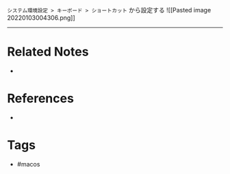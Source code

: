 `システム環境設定 > キーボード > ショートカット` から設定する
![[Pasted image 20220103004306.png]]

---
# Related Notes
- 

# References
- 

# Tags
- #macos 